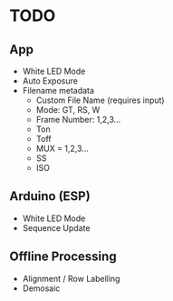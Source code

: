 # TODO

## App
* White LED Mode 
* Auto Exposure
* Filename metadata
    * Custom File Name (requires input)
    * Mode: GT, RS, W
    * Frame Number: 1,2,3...
    * Ton
    * Toff
    * MUX = 1,2,3...
    * SS
    * ISO

## Arduino (ESP)
- White LED Mode
- Sequence Update

## Offline Processing 
- Alignment / Row Labelling 
- Demosaic

